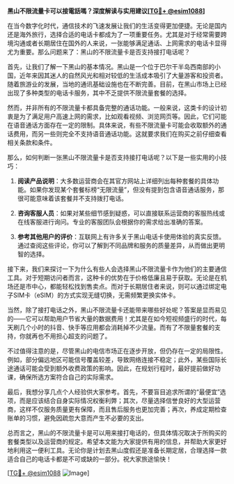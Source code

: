 **黑山不限流量卡可以接電話嗎？深度解读与实用建议[[TG💪+ @esim1088](https://t.me/s/esim1088)]**

在当今数字化时代，通信技术的飞速发展让我们的生活变得更加便捷。无论是国内还是海外旅行，选择合适的电话卡都成为了一项重要任务。尤其是对于经常需要跨境沟通或者长期居住在国外的人来说，一张能够满足通话、上网需求的电话卡显得尤为重要。那么问题来了：黑山的不限流量卡是否支持接打电话呢？

首先，让我们了解一下黑山的基本情况。黑山是一个位于巴尔干半岛西南部的小国，近年来因其迷人的自然风光和相对较低的生活成本吸引了大量游客和投资者。随着旅游业的发展，当地的通讯基础设施也在不断完善。目前，在黑山市场上已经出现了多种类型的电话卡服务，其中不乏提供不限流量套餐的选择。

然而，并非所有的不限流量卡都具备完整的通话功能。一般来说，这类卡的设计初衷是为了满足用户高速上网的需求，比如观看视频、浏览网页等。因此，它们可能在语音通话方面存在一定的限制。具体来说，有些不限流量卡可能会收取额外的通话费用，而另一些则完全不支持语音通话功能。这就要求我们在购买之前仔细查看相关条款和条件。

那么，如何判断一张黑山不限流量卡是否支持接打电话呢？以下是一些实用的小技巧：

1. **阅读产品说明**：大多数运营商会在其官方网站上详细列出每种套餐的具体功能。如果你发现某个套餐标榜“无限流量”，但没有提到包含语音通话服务，那很可能意味着该套餐并不支持拨打电话。

2. **咨询客服人员**：如果对某些细节感到疑惑，可以直接联系运营商的客服热线或在线客服进行询问。专业的客服团队会根据你的需求给出准确的答案。

3. **参考其他用户的评价**：互联网上有许多关于黑山电话卡使用体验的真实反馈。通过查阅这些评论，你可以了解到不同品牌和服务的质量差异，从而做出更明智的选择。

接下来，我们来探讨一下为什么有些人会选择黑山不限流量卡作为他们的主要通信工具。对于短期访问者而言，这种卡的优势在于价格低廉且易于获取。无论是在机场还是市中心，都能轻松找到售卖点。而对于长期居住者来说，则可以通过绑定电子SIM卡（eSIM）的方式实现无缝切换，无需频繁更换实体卡。

当然，除了接打电话之外，黑山不限流量卡还能带来哪些好处呢？答案是显而易见的——它可以帮助用户节省大量的数据费用！尤其是在如今短视频盛行的时代，每天刷几个小时的抖音、快手等应用都会消耗掉不少流量。而有了不限量套餐的支持，你就再也不用担心超支的问题了。

不过值得注意的是，尽管黑山的电信市场正在逐步开放，但仍存在一定的局限性。例如，部分偏远地区可能信号覆盖较差，导致网络连接不稳定；此外，某些国际长途通话可能会受到额外收费政策的影响。因此，在规划行程时，最好提前做好功课，确保所选方案符合自己的实际需求。

最后，我想分享几点个人经验供大家参考。首先，不要盲目追求所谓的“最便宜”选项，而是应该结合自身实际情况权衡利弊；其次，尽量选择信誉良好的大型运营商，这样不仅服务质量更有保障，而且售后服务也更加完善；再次，养成定期检查账单的习惯，避免因疏忽大意而产生不必要的支出。

总而言之，黑山的不限流量卡是可以用来接打电话的，但具体情况取决于所购买的套餐类型以及运营商的规定。希望本文能为大家提供有用的信息，并帮助大家更好地利用这一便利工具。无论你是计划去黑山度假还是准备长期定居，合理选择一款适合自己的电话卡都是不可或缺的一部分。祝大家旅途愉快！

[[TG💪+ @esim1088](https://t.me/s/esim1088) ![Image](https://i.postimg.cc/4NQfJmqS/Snipaste-2025-05-13-00-14-12.png)]